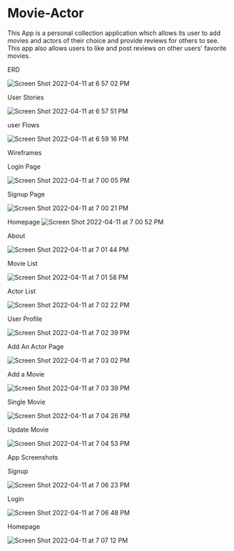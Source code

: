 # Movie-Actor
This App is a personal collection application which allows its user to add movies and actors of their choice and 
provide reviews for others to see. This app also allows users to like and post reviews on other users' favorite movies. 


ERD

![Screen Shot 2022-04-11 at 6 57 02 PM](https://user-images.githubusercontent.com/88109038/162863512-ef99a47a-b47a-4f9b-bf68-1672c6cc1318.png)


User Stories

![Screen Shot 2022-04-11 at 6 57 51 PM](https://user-images.githubusercontent.com/88109038/162863597-e34f4c92-7e1c-47cf-a4e8-fadfa9a8b981.png)


user Flows

![Screen Shot 2022-04-11 at 6 59 16 PM](https://user-images.githubusercontent.com/88109038/162863735-92937b9e-815d-49fe-abe1-a210d7e8ed98.png)


Wireframes

Login Page

![Screen Shot 2022-04-11 at 7 00 05 PM](https://user-images.githubusercontent.com/88109038/162863827-6f200b35-c0e3-4ef2-9b2f-23770ce14bfe.png)

Signup Page

![Screen Shot 2022-04-11 at 7 00 21 PM](https://user-images.githubusercontent.com/88109038/162863856-928c62e3-30e9-4f23-bfa6-dd1184aeb36e.png)


Homepage
![Screen Shot 2022-04-11 at 7 00 52 PM](https://user-images.githubusercontent.com/88109038/162863919-c7bd5e4b-15b9-49d4-8cd7-f8b07256ab38.png)

About

![Screen Shot 2022-04-11 at 7 01 44 PM](https://user-images.githubusercontent.com/88109038/162864015-a0cf7a15-adfa-4201-a359-58df97da850c.png)

Movie List

![Screen Shot 2022-04-11 at 7 01 58 PM](https://user-images.githubusercontent.com/88109038/162864036-bf809e8d-9a15-47c9-96d5-11bd322556a7.png)

Actor List

![Screen Shot 2022-04-11 at 7 02 22 PM](https://user-images.githubusercontent.com/88109038/162864077-2345d488-0982-4622-bf0e-b07546a194f6.png)

User Profile

![Screen Shot 2022-04-11 at 7 02 39 PM](https://user-images.githubusercontent.com/88109038/162864111-c5a3a98d-4e5e-4b9d-8c41-329d416f4f12.png)

Add An Actor Page

![Screen Shot 2022-04-11 at 7 03 02 PM](https://user-images.githubusercontent.com/88109038/162864155-8fb2e923-0f1c-4093-ba27-349510c2cac4.png)


Add a Movie

![Screen Shot 2022-04-11 at 7 03 39 PM](https://user-images.githubusercontent.com/88109038/162864222-0f47a850-7015-4e98-b7f0-148a9c6927ef.png)


Single Movie

![Screen Shot 2022-04-11 at 7 04 26 PM](https://user-images.githubusercontent.com/88109038/162864300-888904fa-de3d-4a37-a849-61502d5f286b.png)

Update Movie

![Screen Shot 2022-04-11 at 7 04 53 PM](https://user-images.githubusercontent.com/88109038/162864449-07f2e9ae-585d-4049-8e62-99684c13b4ca.png)




App Screenshots


Signup

![Screen Shot 2022-04-11 at 7 06 23 PM](https://user-images.githubusercontent.com/88109038/162864580-1e5f483e-c5d9-4152-b421-8a3d0869dda4.png)

Login 

![Screen Shot 2022-04-11 at 7 06 48 PM](https://user-images.githubusercontent.com/88109038/162864619-18ac2f9b-ad6d-4c76-83b9-0a0d64dc4848.png)

Homepage

![Screen Shot 2022-04-11 at 7 07 12 PM](https://user-images.githubusercontent.com/88109038/162864676-bf681ce3-990d-423f-99e9-708fa12c29df.png)

